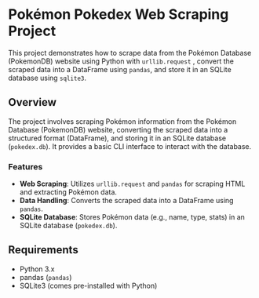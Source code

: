 # Pokémon Pokedex Web Scraping Project

This project demonstrates how to scrape data from the Pokémon Database (PokemonDB) website using Python with `urllib.request` , convert the scraped data into a DataFrame using `pandas`, and store it in an SQLite database using `sqlite3`.

## Overview

The project involves scraping Pokémon information from the Pokémon Database (PokemonDB) website, converting the scraped data into a structured format (DataFrame), and storing it in an SQLite database (`pokedex.db`). It provides a basic CLI interface to interact with the database.

### Features

- **Web Scraping**: Utilizes `urllib.request` and `pandas` for scraping HTML and extracting Pokémon data.
- **Data Handling**: Converts the scraped data into a DataFrame using `pandas`.
- **SQLite Database**: Stores Pokémon data (e.g., name, type, stats) in an SQLite database (`pokedex.db`).

## Requirements

- Python 3.x
- pandas (`pandas`)
- SQLite3 (comes pre-installed with Python)
